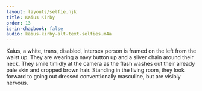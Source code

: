 ```yaml
---
layout: layouts/selfie.njk
title: Kaius Kirby
order: 13
is-in-chapbook: false
audio: kaius-kirby-alt-text-selfies.m4a
---
```


Kaius, a white, trans, disabled, intersex person is framed on the left from the waist up. They are wearing a navy button up and a silver chain around their neck. They smile timidly at the camera as the flash washes out their already pale skin and cropped brown hair. Standing in the living room, they look forward to going out dressed conventionally masculine, but are visibly nervous.
